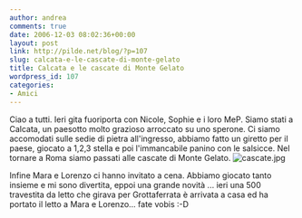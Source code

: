 ```yaml
---
author: andrea
comments: true
date: 2006-12-03 08:02:36+00:00
layout: post
link: http://pilde.net/blog/?p=107
slug: calcata-e-le-cascate-di-monte-gelato
title: Calcata e le cascate di Monte Gelato
wordpress_id: 107
categories:
- Amici
---
```


Ciao a tutti. Ieri gita fuoriporta con Nicole, Sophie e i loro MeP. Siamo stati a Calcata, un paesotto molto grazioso arroccato su uno sperone. Ci siamo accomodati sulle sedie di pietra all'ingresso, abbiamo fatto un giretto per il paese, giocato a 1,2,3 stella e poi l'immancabile panino con le salsicce. Nel tornare a Roma siamo passati alle cascate di Monte Gelato.
![cascate.jpg](http://pilde.net/blog/wp-content/uploads/2006/12/cascate.jpg)

Infine Mara e Lorenzo ci hanno invitato a cena. Abbiamo giocato tanto insieme e mi sono divertita, eppoi una grande novità ... ieri una 500 travestita da letto che girava per Grottaferrata è arrivata a casa ed ha portato il letto a Mara e Lorenzo... fate vobis :-D
